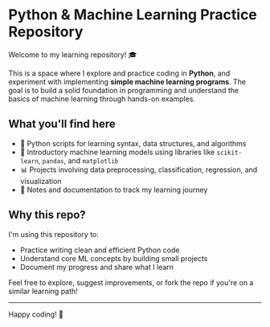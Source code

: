 # Python & Machine Learning Practice Repository

Welcome to my learning repository! 🎓

This is a space where I explore and practice coding in **Python**, and experiment with implementing **simple machine learning programs**. The goal is to build a solid foundation in programming and understand the basics of machine learning through hands-on examples.

## What you'll find here

- 🐍 Python scripts for learning syntax, data structures, and algorithms
- 🤖 Introductory machine learning models using libraries like `scikit-learn`, `pandas`, and `matplotlib`
- 📊 Projects involving data preprocessing, classification, regression, and visualization
- 📝 Notes and documentation to track my learning journey

## Why this repo?

I'm using this repository to:
- Practice writing clean and efficient Python code
- Understand core ML concepts by building small projects
- Document my progress and share what I learn

Feel free to explore, suggest improvements, or fork the repo if you're on a similar learning path!

---

Happy coding! 🚀
